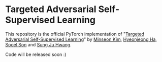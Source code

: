 # Targeted Adversarial Self-Supervised Learning

This repository is the official PyTorch implementation of "[Targeted Adversarial Self-Supervised Learning]()" by [Minseon Kim](https://kim-minseon.github.io), [Hyeonjeong Ha](), [Sooel Son](https://sites.google.com/site/ssonkaist/) and [Sung Ju Hwang](http://www.sungjuhwang.com).

Code will be released soon :)
